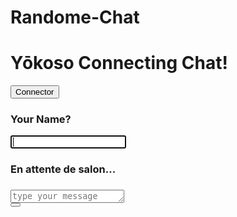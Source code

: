# Randome-Chat
<!DOCTYPE html>
<html lang="fr">

<head>
	<meta charset="UTF-8">
	<meta name="viewport" content="width=device-width, initial-scale=1.0">
	<meta http-equiv="X-UA-Compatible" content="ie=edge">
	<link href="https://cdnjs.cloudflare.com/ajax/libs/font-awesome/4.7.0/css/font-awesome.css" type="text/css"
		rel="stylesheet" </head>
	<link href="//maxcdn.bootstrapcdn.com/bootstrap/4.1.1/css/bootstrap.min.css" rel="stylesheet" id="bootstrap-css">
	<link rel="stylesheet" href="css/style.css" />
	<link rel="stylesheet" href="css/uikit.min.css" />
	<script src="js/uikit.min.js"></script>
	<script src="js/uikit-icons.min.js"></script>
	<script src="//maxcdn.bootstrapcdn.com/bootstrap/4.1.1/js/bootstrap.min.js"></script>
	<title>Random chat</title>
	<meta name="description" content="Random Chat: connectez-vous \
		pour discuter avec des ENSTA en toute anonymat..." />
</head>

<body>
	<!-- Welcomme page overlay -->
	<div id="welcomePage" class="overlay">
		<div id="welcomeTitleContainer">
			<div id="welcomeTitle">
				<h1>Yōkoso Connecting Chat!</h1>
			</div>
			<div id="connectButton">
				<button class="uk-button-primary uk-button-large" onclick="connect()">Connector</button>
			</div>
		</div>
	</div>
	<!-- Username form page overlay -->
	<div id="usernameFormPage" class="overlay">
		<div class="form">
			<h3 class="title">Your Name?</h3>
			<input id="usernameInputField" class="usernameInput" type="text" maxlength="14" autofocus />
		</div>
	</div>
	<!-- Spinner page overlay -->
	<div id="spinnerPage" class="overlay">
		<div class="roomWaitMessage">
			<h3 class="title">En attente de salon...</h3>
			<div id="spinner" uk-spinner="ratio: 3"></div>
		</div>
	</div>
	<!-- Chat page -->
	<div class="container">
		<h3 id="interloc" class=" text-center"></h3>
		<!-- connected people live counter -->
		<p id="peopleCounter"></p>
		<div class="messaging">
			<div class="inbox_msg">
				<div class="mesgs">
					<!-- messaging history -->
					<div class="msg_history" id="messages">
					</div>
					<!-- input form -->
					<div class="type_msg">
						<div class="input_msg_write">
							<textarea rows="1" type="text" class="write_msg" id="userMessageInputField"
								placeholder="type your message"></textarea>
						</div>
						<button class="msg_send_btn" uk-tooltip="title: Alors ? On hésite ?; delay: 5000" type="button"
							onclick="sendMessage(socket)"><i class="fa fa-paper-plane-o" aria-hidden="true"></i></button>
					</div>
				</div>
			</div>
		</div>
	</div>
	<!-- js -->
	<script src="/socket.io/socket.io.js"></script>
	<script src="js/init.js"></script>
</body>

</html>
